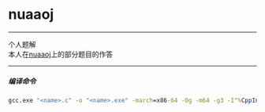 # nuaaoj
***
个人题解  
本人在[nuaaoj](https://oj.nuaa.edu.cn)上的部分题目的作答
***
##### 编译命令
``` bat
gcc.exe "<name>.c" -o "<name>.exe" -march=x86-64 -Og -m64 -g3 -I"%CppIncludeDir0%" -I"%CppIncludeDir1%" -I"%CppIncludeDir2%" -L"%LibDir0%" -L"%LibDir1%" -static-libgcc -m64 -g3
```
